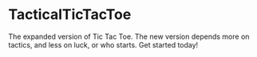 # TacticalTicTacToe
The expanded version of Tic Tac Toe. The new version depends more on tactics, and less on luck, or who starts. Get started today!
